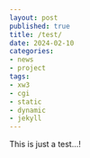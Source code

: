 ```yaml
---
layout: post
published: true
title: /test/
date: 2024-02-10
categories:
- news
- project
tags:
- xw3
- cgi
- static
- dynamic
- jekyll
---
```


This is just a test...!

